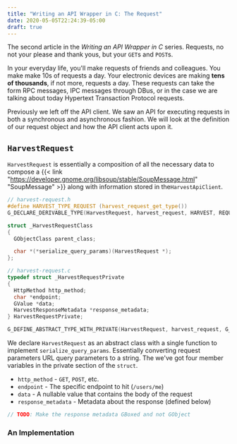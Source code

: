 ```yaml
---
title: "Writing an API Wrapper in C: The Request"
date: 2020-05-05T22:24:39-05:00
draft: true
---
```


The second article in the _Writing an API Wrapper in C_ series. Requests, no not
your please and thank yous, but your `GET`s and `POST`s.

<!--more-->

In your everyday life, you'll make requests of friends and colleagues. You make
make 10s of requests a day. Your electronic devices are making **tens of
thousands**, if not more, requests a day. These requests can take the form RPC
messages, IPC messages through DBus, or in the case we are talking about today
Hypertext Transaction Protocol requests.

Previously we left off the API client. We saw an API for executing requests in
both a synchronous and asynchronous fashion. We will look at the definition of
our request object and how the API client acts upon it.

## `HarvestRequest`

`HarvestRequest` is essentially a composition of all the necessary data to
compose a
{{< link "https://developer.gnome.org/libsoup/stable/SoupMessage.html" "SoupMessage" >}}
along with information stored in the`HarvestApiClient`.

```c
// harvest-request.h
#define HARVEST_TYPE_REQUEST (harvest_request_get_type())
G_DECLARE_DERIVABLE_TYPE(HarvestRequest, harvest_request, HARVEST, REQUEST, GObject)

struct _HarvestRequestClass
{
  GObjectClass parent_class;

  char *(*serialize_query_params)(HarvestRequest *);
};

// harvest-request.c
typedef struct _HarvestRequestPrivate
{
  HttpMethod http_method;
  char *endpoint;
  GValue *data;
  HarvestResponseMetadata *response_metadata;
} HarvestRequestPrivate;

G_DEFINE_ABSTRACT_TYPE_WITH_PRIVATE(HarvestRequest, harvest_request, G_TYPE_OBJECT)
```

We declare `HarvestRequest` as an abstract class with a single function to
implement `serialize_query_params`. Essentially converting request parameters
URL query parameters to a string. The we've got four member variables in the
private section of the `struct`.

- `http_method` - `GET`, `POST`, etc.
- `endpoint` - The specific endpoint to hit (`/users/me`)
- `data` - A nullable value that contains the body of the request
- `response_metadata` - Metadata about the response (defined below)

```c
// TODO: Make the response metadata GBoxed and not GObject
```

### An Implementation
